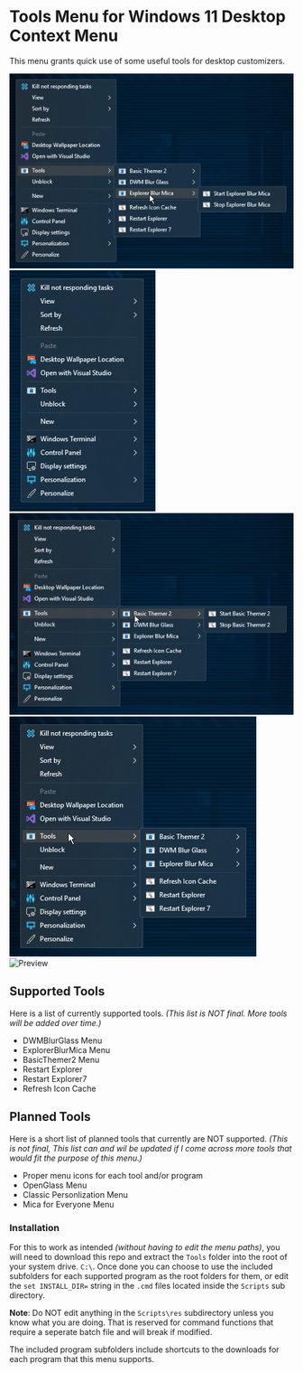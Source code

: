 # Tools Menu for Windows 11 Desktop Context Menu
This menu grants quick use of some useful tools for desktop customizers.

![Preview][Preview1]
![Preview][Preview2]
![Preview][Preview3]
![Preview][Preview4]
![Preview][Preview5]

## Supported Tools
Here is a list of currently supported tools. *(This list is NOT final. More tools will be added over time.)*

- DWMBlurGlass Menu
- ExplorerBlurMica Menu
- BasicThemer2 Menu
- Restart Explorer
- Restart Explorer7
- Refresh Icon Cache

## Planned Tools
Here is a short list of planned tools that currently are NOT supported. *(This is not final, This list can and wil be updated if I come across more tools that would fit the purpose of this menu.)*

- Proper menu icons for each tool and/or program
- OpenGlass Menu
- Classic Personlization Menu
- Mica for Everyone Menu

### Installation
For this to work as intended *(without having to edit the menu paths)*, you will need to download this repo and extract the `Tools` folder into the root of your system drive. `C:\`. Once done you can choose to use the included subfolders for each supported program as the root folders for them, or edit the `set INSTALL_DIR=` string in the `.cmd` files located inside the `Scripts` sub directory.

**Note**: Do NOT edit anything in the `Scripts\res` subdirectory unless you know what you are doing. That is reserved for command functions that require a seperate batch file and will break if modified.

The included program subfolders include shortcuts to the downloads for each program that this menu supports.



[Preview1]: Previews\0uLvdoetXF.png
[Preview2]: Previews\5UrAFehhQu.png
[Preview3]: Previews\u7AmsWaw9t.png
[Preview4]: Previews\zQGJDKer7L.png
[Preview5]: Previews\Dqnb1pLaD4